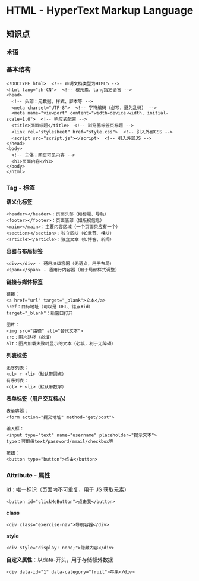 # HTML - HyperText Markup Language

## 知识点

### 术语


### 基本结构
```
<!DOCTYPE html>  <!-- 声明文档类型为HTML5 -->
<html lang="zh-CN">  <!-- 根元素，lang指定语言 -->
<head>
  <!-- 头部：元数据、样式、脚本等 -->
  <meta charset="UTF-8">  <!-- 字符编码（必写，避免乱码） -->
  <meta name="viewport" content="width=device-width, initial-scale=1.0">  <!-- 响应式配置 -->
  <title>页面标题</title>  <!-- 浏览器标签页标题 -->
  <link rel="stylesheet" href="style.css">  <!-- 引入外部CSS -->
  <script src="script.js"></script>  <!-- 引入外部JS -->
</head>
<body>
  <!-- 主体：网页可见内容 -->
  <h1>页面内容</h1>
</body>
</html>
```

### Tag - 标签

**语义化标签**
```
<header></header>：页面头部（如标题、导航）
<footer></footer>：页面底部（如版权信息）
<main></main>：主要内容区域（一个页面只应有一个）
<section></section>：独立区块（如章节、模块）
<article></article>：独立文章（如博客、新闻）
```

**容器与布局标签**
```
<div></div> - 通用块级容器（无语义，用于布局）
<span></span> - 通用行内容器（用于局部样式调整）
```

**链接与媒体标签**
```
链接：
<a href="url" target="_blank">文本</a>
href：目标地址（可以是 URL、锚点#id）
target="_blank"：新窗口打开

图片：
<img src="路径" alt="替代文本">
src：图片路径（必填）
alt：图片加载失败时显示的文本（必填，利于无障碍）
```

**列表标签**
```
无序列表：
<ul> + <li>（默认带圆点）
有序列表：
<ol> + <li>（默认带数字）
```

**表单标签（用户交互核心）**
```
表单容器：
<form action="提交地址" method="get/post">

输入框：
<input type="text" name="username" placeholder="提示文本">
type：可取值text/password/email/checkbox等

按钮：
<button type="button">点击</button>
```

### Attribute - 属性
**id**：唯一标识（页面内不可重复，用于 JS 获取元素）
```
<button id="clickMeButton">点击我</button>
```

**class**
```
<div class="exercise-nav">导航容器</div>
```

**style**
```
<div style="display: none;">隐藏内容</div>
```

**自定义属性**：以data-开头，用于存储额外数据
```
<div data-id="1" data-category="fruit">苹果</div>
```